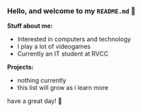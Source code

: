 ### Hello, and welcome to my `README.md` 📝

**Stuff about me:**
- Interested in computers and technology
- I play a lot of videogames
- Currently an IT student at RVCC

**Projects:**
- nothing currently
- this list will grow as i learn more

have a great day! 🧀
